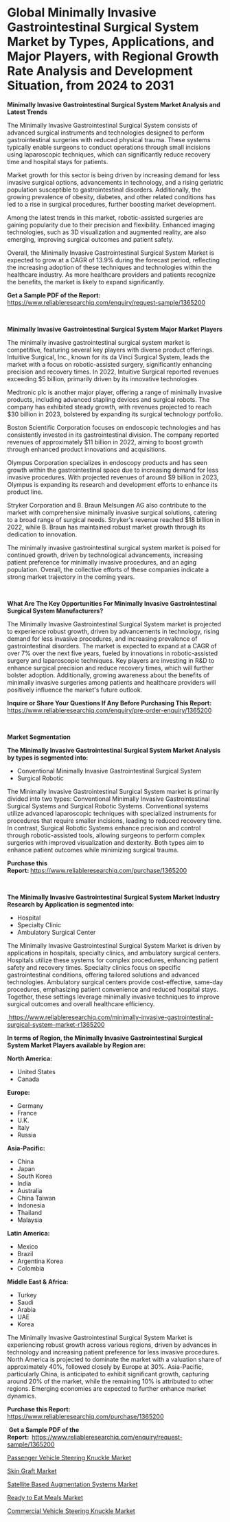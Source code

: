 <p><h1>Global Minimally Invasive Gastrointestinal Surgical System Market by Types, Applications, and Major Players, with Regional Growth Rate Analysis and Development Situation, from 2024 to 2031</h1></p><p><strong>Minimally Invasive Gastrointestinal Surgical System Market Analysis and Latest Trends</strong></p>
<p><p>The Minimally Invasive Gastrointestinal Surgical System consists of advanced surgical instruments and technologies designed to perform gastrointestinal surgeries with reduced physical trauma. These systems typically enable surgeons to conduct operations through small incisions using laparoscopic techniques, which can significantly reduce recovery time and hospital stays for patients. </p><p>Market growth for this sector is being driven by increasing demand for less invasive surgical options, advancements in technology, and a rising geriatric population susceptible to gastrointestinal disorders. Additionally, the growing prevalence of obesity, diabetes, and other related conditions has led to a rise in surgical procedures, further boosting market development. </p><p>Among the latest trends in this market, robotic-assisted surgeries are gaining popularity due to their precision and flexibility. Enhanced imaging technologies, such as 3D visualization and augmented reality, are also emerging, improving surgical outcomes and patient safety. </p><p>Overall, the Minimally Invasive Gastrointestinal Surgical System Market is expected to grow at a CAGR of 13.9% during the forecast period, reflecting the increasing adoption of these techniques and technologies within the healthcare industry. As more healthcare providers and patients recognize the benefits, the market is likely to expand significantly.</p></p>
<p><strong>Get a Sample PDF of the Report:&nbsp;</strong> <a href="https://www.reliableresearchiq.com/enquiry/request-sample/1365200?utm_campaign=1106&utm_medium=2&utm_source=Github&utm_content=ia&utm_term=06122024&utm_id=minimally-invasive-gastrointestinal-surgical-system">https://www.reliableresearchiq.com/enquiry/request-sample/1365200</a></p>
<p>&nbsp;</p>
<p><strong>Minimally Invasive Gastrointestinal Surgical System Major Market Players</strong></p>
<p><p>The minimally invasive gastrointestinal surgical system market is competitive, featuring several key players with diverse product offerings. Intuitive Surgical, Inc., known for its da Vinci Surgical System, leads the market with a focus on robotic-assisted surgery, significantly enhancing precision and recovery times. In 2022, Intuitive Surgical reported revenues exceeding $5 billion, primarily driven by its innovative technologies.</p><p>Medtronic plc is another major player, offering a range of minimally invasive products, including advanced stapling devices and surgical robots. The company has exhibited steady growth, with revenues projected to reach $30 billion in 2023, bolstered by expanding its surgical technology portfolio.</p><p>Boston Scientific Corporation focuses on endoscopic technologies and has consistently invested in its gastrointestinal division. The company reported revenues of approximately $11 billion in 2022, aiming to boost growth through enhanced product innovations and acquisitions.</p><p>Olympus Corporation specializes in endoscopy products and has seen growth within the gastrointestinal space due to increasing demand for less invasive procedures. With projected revenues of around $9 billion in 2023, Olympus is expanding its research and development efforts to enhance its product line.</p><p>Stryker Corporation and B. Braun Melsungen AG also contribute to the market with comprehensive minimally invasive surgical solutions, catering to a broad range of surgical needs. Stryker's revenue reached $18 billion in 2022, while B. Braun has maintained robust market growth through its dedication to innovation.</p><p>The minimally invasive gastrointestinal surgical system market is poised for continued growth, driven by technological advancements, increasing patient preference for minimally invasive procedures, and an aging population. Overall, the collective efforts of these companies indicate a strong market trajectory in the coming years.</p></p>
<p>&nbsp;</p>
<p><strong>What Are The Key Opportunities For Minimally Invasive Gastrointestinal Surgical System Manufacturers?</strong></p>
<p><p>The Minimally Invasive Gastrointestinal Surgical System market is projected to experience robust growth, driven by advancements in technology, rising demand for less invasive procedures, and increasing prevalence of gastrointestinal disorders. The market is expected to expand at a CAGR of over 7% over the next five years, fueled by innovations in robotic-assisted surgery and laparoscopic techniques. Key players are investing in R&D to enhance surgical precision and reduce recovery times, which will further bolster adoption. Additionally, growing awareness about the benefits of minimally invasive surgeries among patients and healthcare providers will positively influence the market's future outlook.</p></p>
<p><strong>Inquire or Share Your Questions If Any Before Purchasing This Report:</strong> <a href="https://www.reliableresearchiq.com/enquiry/pre-order-enquiry/1365200?utm_campaign=1106&utm_medium=2&utm_source=Github&utm_content=ia&utm_term=06122024&utm_id=minimally-invasive-gastrointestinal-surgical-system">https://www.reliableresearchiq.com/enquiry/pre-order-enquiry/1365200</a></p>
<p>&nbsp;</p>
<p><strong>Market Segmentation</strong></p>
<p><strong>The Minimally Invasive Gastrointestinal Surgical System Market Analysis by types is segmented into:</strong></p>
<p><ul><li>Conventional Minimally Invasive Gastrointestinal Surgical System</li><li>Surgical Robotic</li></ul></p>
<p><p>The Minimally Invasive Gastrointestinal Surgical System market is primarily divided into two types: Conventional Minimally Invasive Gastrointestinal Surgical Systems and Surgical Robotic Systems. Conventional systems utilize advanced laparoscopic techniques with specialized instruments for procedures that require smaller incisions, leading to reduced recovery time. In contrast, Surgical Robotic Systems enhance precision and control through robotic-assisted tools, allowing surgeons to perform complex surgeries with improved visualization and dexterity. Both types aim to enhance patient outcomes while minimizing surgical trauma.</p></p>
<p><strong>Purchase this Report:&nbsp;</strong><a href="https://www.reliableresearchiq.com/purchase/1365200?utm_campaign=1106&utm_medium=2&utm_source=Github&utm_content=ia&utm_term=06122024&utm_id=minimally-invasive-gastrointestinal-surgical-system">https://www.reliableresearchiq.com/purchase/1365200</a></p>
<p>&nbsp;</p>
<p><strong>The Minimally Invasive Gastrointestinal Surgical System Market Industry Research by Application is segmented into:</strong></p>
<p><ul><li>Hospital</li><li>Specialty Clinic</li><li>Ambulatory Surgical Center</li></ul></p>
<p><p>The Minimally Invasive Gastrointestinal Surgical System Market is driven by applications in hospitals, specialty clinics, and ambulatory surgical centers. Hospitals utilize these systems for complex procedures, enhancing patient safety and recovery times. Specialty clinics focus on specific gastrointestinal conditions, offering tailored solutions and advanced technologies. Ambulatory surgical centers provide cost-effective, same-day procedures, emphasizing patient convenience and reduced hospital stays. Together, these settings leverage minimally invasive techniques to improve surgical outcomes and overall healthcare efficiency.</p></p>
<p><a href="https://www.reliableresearchiq.com/minimally-invasive-gastrointestinal-surgical-system-market-r1365200?utm_campaign=1106&utm_medium=2&utm_source=Github&utm_content=ia&utm_term=06122024&utm_id=minimally-invasive-gastrointestinal-surgical-system">&nbsp;https://www.reliableresearchiq.com/minimally-invasive-gastrointestinal-surgical-system-market-r1365200</a></p>
<p><strong>In terms of Region, the Minimally Invasive Gastrointestinal Surgical System Market Players available by Region are:</strong></p>
<p>
    <p> <strong> North America: </strong>
        <ul>
            <li>United States</li>
            <li>Canada</li>
        </ul>
        </p> 
    <p> <strong> Europe: </strong>
        <ul>
            <li>Germany</li>
            <li>France</li>
            <li>U.K.</li>
            <li>Italy</li>
            <li>Russia</li>
        </ul>
        </p> 
    <p> <strong> Asia-Pacific: </strong>
        <ul>
            <li>China</li>
            <li>Japan</li>
            <li>South Korea</li>
            <li>India</li>
            <li>Australia</li>
            <li>China Taiwan</li>
            <li>Indonesia</li>
            <li>Thailand</li>
            <li>Malaysia</li>
        </ul>
        </p> 
    <p> <strong> Latin America: </strong>
        <ul>
            <li>Mexico</li>
            <li>Brazil</li>
            <li>Argentina Korea</li>
            <li>Colombia</li>
        </ul>
        </p> 
    <p> <strong> Middle East & Africa: </strong>
        <ul>
            <li>Turkey</li>
            <li>Saudi</li>
            <li>Arabia</li>
            <li>UAE</li>
            <li>Korea</li>
        </ul>
    </p>
    </p>
<p><p>The Minimally Invasive Gastrointestinal Surgical System Market is experiencing robust growth across various regions, driven by advances in technology and increasing patient preference for less invasive procedures. North America is projected to dominate the market with a valuation share of approximately 40%, followed closely by Europe at 30%. Asia-Pacific, particularly China, is anticipated to exhibit significant growth, capturing around 20% of the market, while the remaining 10% is attributed to other regions. Emerging economies are expected to further enhance market dynamics.</p></p>
<p><strong>Purchase this Report: </strong><a href="https://www.reliableresearchiq.com/purchase/1365200?utm_campaign=1106&utm_medium=2&utm_source=Github&utm_content=ia&utm_term=06122024&utm_id=minimally-invasive-gastrointestinal-surgical-system">https://www.reliableresearchiq.com/purchase/1365200</a></p>
<p>&nbsp;<strong>Get a Sample PDF of the Report:&nbsp;&nbsp;</strong><a href="https://www.reliableresearchiq.com/enquiry/request-sample/1365200?utm_campaign=1106&utm_medium=2&utm_source=Github&utm_content=ia&utm_term=06122024&utm_id=minimally-invasive-gastrointestinal-surgical-system">https://www.reliableresearchiq.com/enquiry/request-sample/1365200</a></p>
<p><strong></strong></p>
<p><p><a href="https://issuu.com/reportprime-2/docs/passenger-vehicle-steering-knuckle-market-size-203?utm_campaign=1106&utm_medium=2&utm_source=Github&utm_content=ia&utm_term=06122024&utm_id=minimally-invasive-gastrointestinal-surgical-system">Passenger Vehicle Steering Knuckle Market</a></p><p><a href="https://www.linkedin.com/pulse/skin-graft-market-size-share-research-report-2024-2031-7rcve?utm_campaign=1106&utm_medium=2&utm_source=Github&utm_content=ia&utm_term=06122024&utm_id=minimally-invasive-gastrointestinal-surgical-system">Skin Graft Market</a></p><p><a href="https://www.linkedin.com/pulse/in-depth-satellite-based-augmentation-systems-market-study-42fce?utm_campaign=1106&utm_medium=2&utm_source=Github&utm_content=ia&utm_term=06122024&utm_id=minimally-invasive-gastrointestinal-surgical-system">Satellite Based Augmentation Systems Market</a></p><p><a href="https://www.linkedin.com/pulse/ready-eat-meals-market-overview-2024-2031-projected-93-cagr-ps5we?utm_campaign=1106&utm_medium=2&utm_source=Github&utm_content=ia&utm_term=06122024&utm_id=minimally-invasive-gastrointestinal-surgical-system">Ready to Eat Meals Market</a></p><p><a href="https://issuu.com/reportprime-2/docs/commercial-vehicle-steering-knuckle-market-size-20?utm_campaign=1106&utm_medium=2&utm_source=Github&utm_content=ia&utm_term=06122024&utm_id=minimally-invasive-gastrointestinal-surgical-system">Commercial Vehicle Steering Knuckle Market</a></p></p>